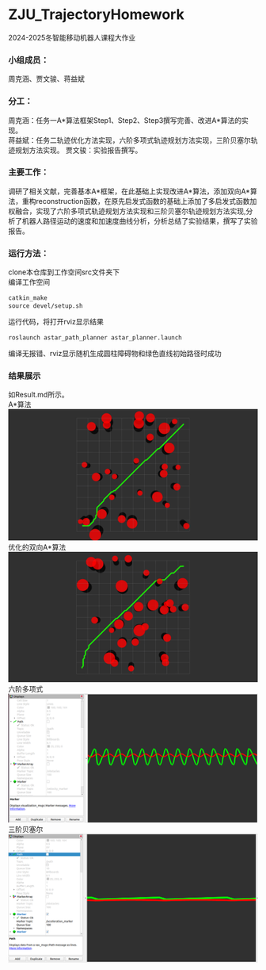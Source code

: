 # ZJU_TrajectoryHomework
2024-2025冬智能移动机器人课程大作业
### 小组成员：
周克涵、贾文骏、蒋益斌  
### 分工：
周克涵：任务一A\*算法框架Step1、Step2、Step3撰写完善、改进A\*算法的实现。  
蒋益斌：任务二轨迹优化方法实现，六阶多项式轨迹规划方法实现，三阶贝塞尔轨迹规划方法实现。
贾文骏：实验报告撰写。
### 主要工作：
调研了相关文献，完善基本A*框架，在此基础上实现改进A\*算法，添加双向A\*算法，重构reconstruction函数，在原先启发式函数的基础上添加了多启发式函数加权融合，实现了六阶多项式轨迹规划方法实现和三阶贝塞尔轨迹规划方法实现,分析了机器人路径运动的速度和加速度曲线分析，分析总结了实验结果，撰写了实验报告。  
### 运行方法：
clone本仓库到工作空间src文件夹下  
编译工作空间
```
catkin_make
source devel/setup.sh
```
运行代码，将打开rviz显示结果
```
roslaunch astar_path_planner astar_planner.launch
```
编译无报错、rviz显示随机生成圆柱障碍物和绿色直线初始路径时成功
### 结果展示
如Result.md所示。  
A\*算法  
![Image text](https://github.com/Khansakura/ZJU_TrajectoryHomework/blob/main/png/Astar.jpg)  
优化的双向A\*算法  
![Image text](https://github.com/Khansakura/ZJU_TrajectoryHomework/blob/main/png/ImprovedAstar.jpg)  
六阶多项式
![Image text](https://github.com/Khansakura/ZJU_TrajectoryHomework/blob/main/png/1.png)  
三阶贝塞尔
![Image text](https://github.com/Khansakura/ZJU_TrajectoryHomework/blob/main/png/2.png)  
